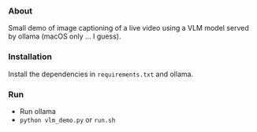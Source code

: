 ### About
Small demo of image captioning of a live video using a VLM model served by ollama (macOS only ... I guess). 

### Installation
Install the dependencies in ```requirements.txt``` and ollama. 

### Run

* Run ollama
* ```python vlm_demo.py``` or ```run.sh``` 
